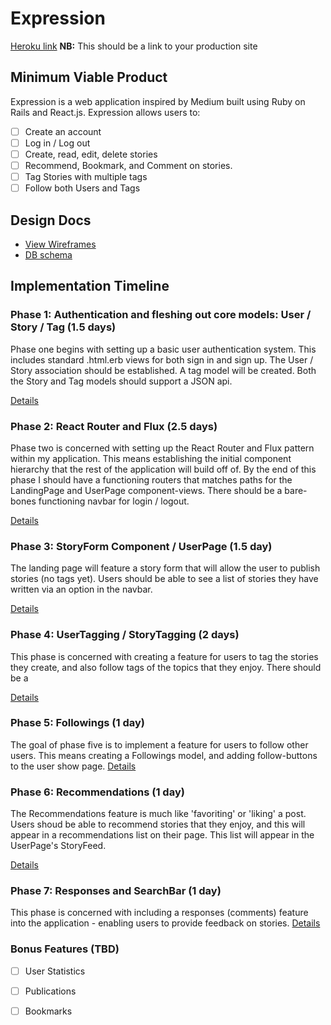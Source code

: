 # Expression

[Heroku link][heroku] **NB:** This should be a link to your production site

[heroku]: http://www.herokuapp.com

## Minimum Viable Product

Expression is a web application inspired by Medium built using Ruby on Rails
and React.js. Expression allows users to:


- [ ] Create an account
- [ ] Log in / Log out
- [ ] Create, read, edit, delete stories
- [ ] Recommend, Bookmark, and Comment on stories.
- [ ] Tag Stories with multiple tags
- [ ] Follow both Users and Tags

## Design Docs
* [View Wireframes][view]
* [DB schema][schema]

[view]: ./docs/views.md
[schema]: ./docs/schema.md

## Implementation Timeline

### Phase 1: Authentication and fleshing out core models: User / Story / Tag (1.5 days)

Phase one begins with setting up a basic user authentication system. This includes standard .html.erb views
for both sign in and sign up. The User / Story association should be established. A tag model will be created. Both the Story and Tag models should support a JSON api.

[Details][phase-one]

### Phase 2: React Router and Flux (2.5 days)

Phase two is concerned with setting up the React Router and Flux pattern within my application. This
means establishing the initial component hierarchy that the rest of the application will build off of. By the
end of this phase I should have a functioning routers that matches paths for the LandingPage and  UserPage  component-views. There should be a bare-bones functioning navbar for login / logout.

[Details][phase-two]

### Phase 3: StoryForm  Component / UserPage (1.5 day)
The landing page will feature a story form that will allow the user to publish stories (no tags yet). Users should be able to see a list of stories they have written via an option in the navbar.


[Details][phase-three]

### Phase 4: UserTagging / StoryTagging (2 days)

This phase is concerned with creating a feature for users to tag the stories they create, and also
follow tags of the topics that they enjoy. There should be a

[Details][phase-four]

### Phase 5: Followings (1 day)

The goal of phase five is to implement a feature for users to follow other users. This means creating a Followings model, and adding follow-buttons to the user show page.
[Details][phase-five]

### Phase 6: Recommendations (1 day)

The Recommendations feature is much like 'favoriting' or 'liking' a post.  Users shoud be able to recommend stories that they enjoy, and this will appear in a recommendations list on their page. This list will appear in the UserPage's StoryFeed.

[Details][phase-six]

### Phase 7: Responses and SearchBar (1 day)

This phase is concerned with including a responses (comments) feature into the application - enabling users to provide feedback on stories.
[Details][phase-seven]

### Bonus Features (TBD)
- [ ] User Statistics
- [ ] Publications
- [ ] Bookmarks


[phase-one]: ./docs/phases/phase1.md
[phase-two]: ./docs/phases/phase2.md
[phase-three]: ./docs/phases/phase3.md
[phase-four]: ./docs/phases/phase4.md
[phase-five]: ./docs/phases/phase5.md
[phase-six]: ./docs/phases/phase6.md
[phase-seven]: ./docs/phases/phase7.md
